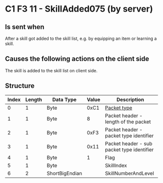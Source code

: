 # C1 F3 11 - SkillAdded075 (by server)

## Is sent when

After a skill got added to the skill list, e.g. by equipping an item or learning a skill.

## Causes the following actions on the client side

The skill is added to the skill list on client side.

## Structure

| Index | Length | Data Type | Value | Description |
|-------|--------|-----------|-------|-------------|
| 0 | 1 |   Byte   | 0xC1  | [Packet type](PacketTypes.md) |
| 1 | 1 |    Byte   |   8   | Packet header - length of the packet |
| 2 | 1 |    Byte   | 0xF3  | Packet header - packet type identifier |
| 3 | 1 |    Byte   | 0x11  | Packet header - sub packet type identifier |
| 4 | 1 | Byte | 1 | Flag |
| 5 | 1 | Byte |  | SkillIndex |
| 6 | 2 | ShortBigEndian |  | SkillNumberAndLevel |